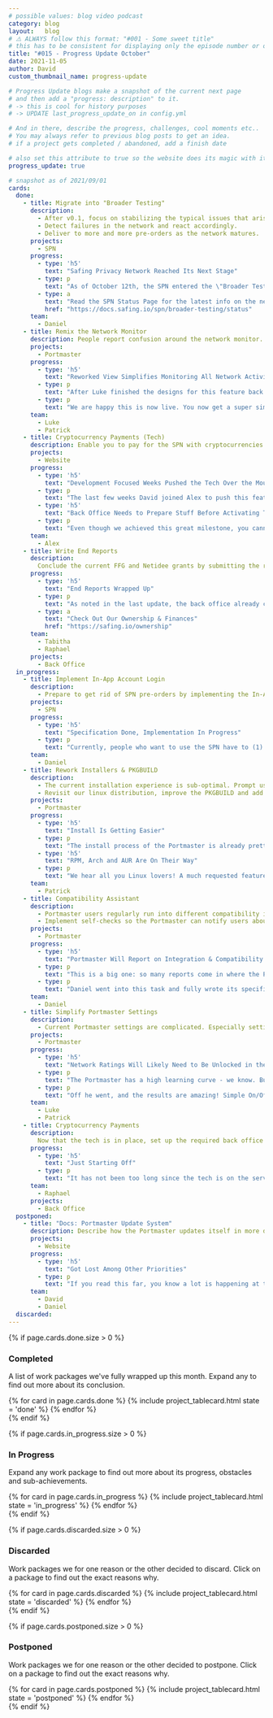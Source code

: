 ```yaml
---
# possible values: blog video podcast
category: blog
layout:   blog
# ⚠️ ALWAYS follow this format: "#001 - Some sweet title"
# this has to be consistent for displaying only the episode number or only the title
title: "#015 - Progress Update October"
date: 2021-11-05
author: David
custom_thumbnail_name: progress-update

# Progress Update blogs make a snapshot of the current next page
# and then add a "progress: description" to it.
# -> this is cool for history purposes
# -> UPDATE last_progress_update_on in config.yml

# And in there, describe the progress, challenges, cool moments etc..
# You may always refer to previous blog posts to get an idea.
# if a project gets completed / abandoned, add a finish date

# also set this attribute to true so the website does its magic with it
progress_update: true

# snapshot as of 2021/09/01
cards:
  done:
    - title: Migrate into "Broader Testing"
      description:
        - After v0.1, focus on stabilizing the typical issues that arise with early software. Fix bugs, improve performance & stability.
        - Detect failures in the network and react accordingly.
        - Deliver to more and more pre-orders as the network matures.
      projects:
        - SPN
      progress:
        - type: 'h5'
          text: "Safing Privacy Network Reached Its Next Stage"
        - type: p
          text: "As of October 12th, the SPN entered the \"Broader Testing\" phase. This is an exciting step for us and takes Safing \"full circle\", meaning all our planned products are live. Of course we have a lot of work ahead of us, but the nature of our work is now different. Instead of building huge projects from scratch, we can now iterate and improve on what is already here. Expect a lot of progress in the next months, both for the Portmaster and the SPN."
        - type: a
          text: "Read the SPN Status Page for the latest info on the network"
          href: "https://docs.safing.io/spn/broader-testing/status"
      team:
        - Daniel
    - title: Remix the Network Monitor
      description: People report confusion around the network monitor. The dots feel like buttons but actually are not clickable. Rethink this section to make it more user friendly.
      projects:
        - Portmaster
      progress:
        - type: 'h5'
          text: "Reworked View Simplifies Monitoring All Network Activity"
        - type: p
          text: "After Luke finished the designs for this feature back in August Patrick went ahead and tackled its implementation. Only a few obstacles got in the way, and we also added some attached explainer pop-ups."
        - type: p
          text: "We are happy this is now live. You now get a super simple overview of how many connections every app makes, giving you insight how many of them are allowed or blocked. This is such a welcome improvement that we will be updating our product screenshots on the homepage to display them. Until then, you have the chance to compare how it previously looked with how it is now."
      team:
        - Luke
        - Patrick
    - title: Cryptocurrency Payments (Tech)
      description: Enable you to pay for the SPN with cryptocurrencies such as Bitcoin, Ethereum and Monero
      projects:
        - Website
      progress:
        - type: 'h5'
          text: "Development Focused Weeks Pushed the Tech Over the Mountain"
        - type: p
          text: "The last few weeks David joined Alex to push this feature over the finish line - from a technical perspective. (this is also why I, David, skipped last month's progress update ;). Anyway, progress was good and after the finishing touches we deployed everything to the Safing Account server."
        - type: 'h5'
          text: "Back Office Needs to Prepare Stuff Before Activating This for Users"
        - type: p
          text: "Even though we achieved this great milestone, you cannot just yet pay the SPN with crypto currencies. For that to happen, the Back Office needs to set up some structures and then enable this. Like setting up the crypto addresses you will pay to, double check the accounting requirements, etc. You can follow the progress in the new Crypto Card."
      team:
        - Alex
    - title: Write End Reports
      description:
        Conclude the current FFG and Netidee grants by submitting the required end reports.
      progress:
        - type: 'h5'
          text: "End Reports Wrapped Up"
        - type: p
          text: "As noted in the last update, the back office already came very far with these tasks. Final touches were made to the end reports and off they went. Some additional applications also were sent. An update to our numbers on our finances page is scheduled to come out in the next weeks."
        - type: a
          text: "Check Out Our Ownership & Finances"
          href: "https://safing.io/ownership"
      team:
        - Tabitha
        - Raphael
      projects:
        - Back Office
  in_progress:
    - title: Implement In-App Account Login
      description:
        - Prepare to get rid of SPN pre-orders by implementing the In-App login into the Portmaster.
      projects:
        - SPN
      progress:
        - type: 'h5'
          text: "Specification Done, Implementation In Progress"
        - type: p
          text: "Currently, people who want to use the SPN have to (1) pre-order & wait and (2) log in via a special access code. Both is not so convenient, which is why we are working on the In-App Login to improve all of this. A lot of brain muscle went into specifying this feature in order to keep user privacy fully present. We will document how all of this works, but getting it out of the door is the current focus. Daniel is already fully working on the implementation - stay tuned."
      team:
        - Daniel
    - title: Rework Installers & PKGBUILD
      description:
        - The current installation experience is sub-optimal. Prompt users to reboot their system after installation to mitigate issues.
        - Revisit our linux distribution, improve the PKGBUILD and add packaging for RPM and Arch. Also, submit Portmaster to AUR.
      projects:
        - Portmaster
      progress:
        - type: 'h5'
          text: "Install Is Getting Easier"
        - type: p
          text: "The install process of the Portmaster is already pretty old. It is not super horrible, but since then, a lot of things have changed and this process just needed some cleaning up. As an example, we re-added the mention that a reboot is required after install, after wrongly thinking this was no longer the case. In the end we were left dumbfound when many reports came in that were fixed by rebooting the system. Totally on us! Anyway, in terms of progress this already got far. Will likely get out mid November."
        - type: 'h5'
          text: "RPM, Arch and AUR Are On Their Way"
        - type: p
          text: "We hear all you Linux lovers! A much requested feature was packaging for RPM as well as submitting to the Arch User Repository. Since Patrick dived into the whole install experience he also reworked and improved these areas. Coming up is an improved PKGBUILD, AUR submission as well as an RPM package."
      team:
        - Patrick
    - title: Compatibility Assistant
      description:
        - Portmaster users regularly run into different compatibility issues, breaking system integration, DNS or specific apps.
        - Implement self-checks so the Portmaster can notify users about these issues. Improving their understanding of their state might also help in their issue reporting.
      projects:
        - Portmaster
      progress:
        - type: 'h5'
          text: "Portmaster Will Report on Integration & Compatibility Failures"
        - type: p
          text: "This is a big one: so many reports come in where the Portmaster is in one weird state or the other. Either system integration failed, or its operations were interfered, or DNS just completely failed. All of this is understood by us after some research, but why not let the Portmaster do self-checks in order to inform the user of what is going on? "
        - type: p
          text: "Daniel went into this task and fully wrote its specification: what can the Portmaster self-check? When does it make sense to inform the user? Where would this be displayed at first? All of this is clear now and is now awaiting implementation."
      team:
        - Daniel
    - title: Simplify Portmaster Settings
      description:
        - Current Portmaster settings are complicated. Especially settings connected to the Network Ratings are hard to grasp for new users. Re-imagine and simplify.
      projects:
        - Portmaster
      progress:
        - type: 'h5'
          text: "Network Ratings Will Likely Need to Be Unlocked in the Future"
        - type: p
          text: "The Portmaster has a high learning curve - we know. But what is the biggest learning difficulty for new users? Most definitely the Network Ratings with their complicated settings. That is why we tasked Luke to completely re-imagine the Portmaster settings without this feature requirement."
        - type: p
          text: "Off he went, and the results are amazing! Simple On/Off switches anyone? Yes, they are coming. But of course we do not want to remove one of our most unique feature, especially when many of you have invested time in learning and configuring it. So what we will probably start off with is to hide it away by default where advanced users can unlock it again."
      team:
        - Luke
        - Patrick
    - title: Cryptocurrency Payments
      description:
        Now that the tech is in place, set up the required back office structures in order to activate this feature.
      progress:
        - type: 'h5'
          text: "Just Starting Off"
        - type: p
          text: "It has not been too long since the tech is on the server, so now the Back Office has to align time to tackle this task in the near future. We definitely want to bring you cryptos sooner than later, we just are evaluating where to squeeze in the time for this to happen."
      team:
        - Raphael
      projects:
        - Back Office
  postponed:
    - title: "Docs: Portmaster Update System"
      description: Describe how the Portmaster updates itself in more detail. What is the purpose of each resource? How do we protect your privacy in the process?
      projects:
        - Website
      progress:
        - type: 'h5'
          text: "Got Lost Among Other Priorities"
        - type: p
          text: "If you read this far, you know a lot is happening at the moment. This task just did not make the cut at the moment, hence we are postponing it. We still plan to add these docs in the future, we just have to wait and see when we will wear our writing sweaters again."
      team:
        - David
        - Daniel
  discarded:
---
```



<div>
  {% if page.cards.done.size > 0 %}
    <div class="pt-12">
      <div style="max-width: 750px; margin-top: 3rem; margin: auto;">
        <h3 >Completed</h3>
        <p>A list of work packages we've fully wrapped up this month. Expand any to find out more about its conclusion.</p>
      </div>
      <div class="pt-10 blogwrapper">
        {% for card in page.cards.done %}
          {% include project_tablecard.html state = 'done' %}
        {% endfor %}
      </div>
    </div>
  {% endif %}

  {% if page.cards.in_progress.size > 0 %}
    <div class="pt-12">
      <div style="max-width: 750px; margin-top: 3rem; margin: auto;">
        <h3 >In Progress</h3>
        <p>Expand any work package to find out more about its progress, obstacles and sub-achievements.</p>
      </div>
      <div class="pt-10 blogwrapper">
        {% for card in page.cards.in_progress %}
          {% include project_tablecard.html state = 'in_progress' %}
        {% endfor %}
      </div>
    </div>
  {% endif %}

  {% if page.cards.discarded.size > 0 %}
    <div class="pt-12">
      <div style="max-width: 750px; margin-top: 3rem; margin: auto;">
        <h3 >Discarded</h3>
        <p>Work packages we for one reason or the other decided to discard. Click on a package to find out the exact reasons why.</p>
      </div>
      <div class="pt-10 blogwrapper">
        {% for card in page.cards.discarded %}
          {% include project_tablecard.html state = 'discarded' %}
        {% endfor %}
      </div>
    </div>
  {% endif %}

  {% if page.cards.postponed.size > 0 %}
    <div class="pt-12">
      <div style="max-width: 750px; margin-top: 3rem; margin: auto;">
        <h3 >Postponed</h3>
        <p>Work packages we for one reason or the other decided to postpone. Click on a package to find out the exact reasons why.</p>
      </div>
      <div class="pt-10 blogwrapper">
        {% for card in page.cards.postponed %}
          {% include project_tablecard.html state = 'postponed' %}
        {% endfor %}
      </div>
    </div>
  {% endif %}
</div>
